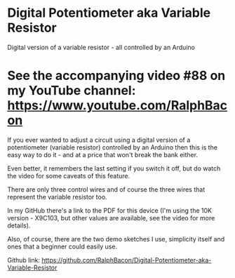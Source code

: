 # Digital Potentiometer aka Variable Resistor
Digital version of a variable resistor - all controlled by an Arduino  
# See the accompanying video #88 on my YouTube channel: https://www.youtube.com/RalphBacon

If you ever wanted to adjust a circuit using a digital version of a potentiometer (variable resistor) controlled by an Arduino then this is the easy way to do it - and at a price that won't break the bank either.

Even better, it remembers the last setting if you switch it off, but do watch the video for some caveats of this feature.

There are only three control wires and of course the three wires that represent the variable resistor too.

In my GitHub there's a link to the PDF for this device (I'm using the 10K version - X9C103, but other values are available, see the video for more details).

Also, of course, there are the two demo sketches I use, simplicity itself and ones that a beginner could easily use.

Github link: https://github.com/RalphBacon/Digital-Potentiometer-aka-Variable-Resistor
